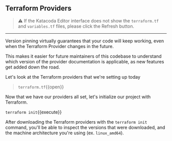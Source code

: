 ## Terraform Providers

> ⚠️ If the Katacoda Editor interface does not show the `terraform.tf` and `variables.tf` files, please click the <i class="fa fa-sync"></i> Refresh button.

---

Version pinning virtually guarantees that your code will keep working, even when the Terraform Provider changes in the future.

This makes it easier for future maintainers of this codebase to understand which version of the provider documentation is applicable, as new features get added down the road.

Let's look at the Terraform providers that we're setting up today

> `terraform.tf`{{open}}

Now that we have our providers all set, let's initialize our project with Terraform.

`terraform init`{{execute}}

After downloading the Terraform providers with the `terraform init` command, you'll be able to
inspect the versions that were downloaded, and the machine architecture you're using (ex. `linux_amd64`).
